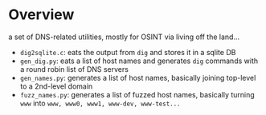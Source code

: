 # Overview

a set of DNS-related utilities, mostly for OSINT via living off the land...

- `dig2sqlite.c`: eats the output from `dig` and stores it in a sqlite DB
- `gen_dig.py`: eats a list of host names and generates `dig` commands with a round robin list of DNS servers
- `gen_names.py`: generates a list of host names, basically joining top-level to a 2nd-level domain
- `fuzz_names.py`: generates a list of fuzzed host names, basically turning `www` into `www, www0, www1, www-dev, www-test...`
